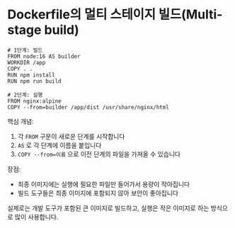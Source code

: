 # Dockerfile의 멀티 스테이지 빌드(Multi-stage build)
    
  ```
  # 1단계: 빌드
  FROM node:16 AS builder
  WORKDIR /app
  COPY . .
  RUN npm install
  RUN npm run build
  
  # 2단계: 실행
  FROM nginx:alpine
  COPY --from=builder /app/dist /usr/share/nginx/html
  
  ```
  
  핵심 개념:
  
  1. 각 `FROM` 구문이 새로운 단계를 시작합니다
  2. `AS` 로 각 단계에 이름을 붙입니다
  3. `COPY --from=이름` 으로 이전 단계의 파일을 가져올 수 있습니다
  
  장점:
  
  - 최종 이미지에는 실행에 필요한 파일만 들어가서 용량이 작아집니다
  - 빌드 도구들은 최종 이미지에 포함되지 않아 보안이 좋아집니다
  
  실제로는 개발 도구가 포함된 큰 이미지로 빌드하고, 실행은 작은 이미지로 하는 방식으로 많이 사용합니다.
  